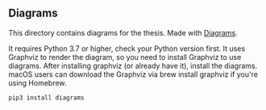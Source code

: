 ## Diagrams

This directory contains diagrams for the thesis. Made with [Diagrams](https://diagrams.mingrammer.com/). 

It requires Python 3.7 or higher, check your Python version first.
It uses Graphviz to render the diagram, so you need to install Graphviz to use diagrams. After installing graphviz (or already have it), install the diagrams.
macOS users can download the Graphviz via brew install graphviz if you're using Homebrew.

```bash
pip3 install diagrams
```